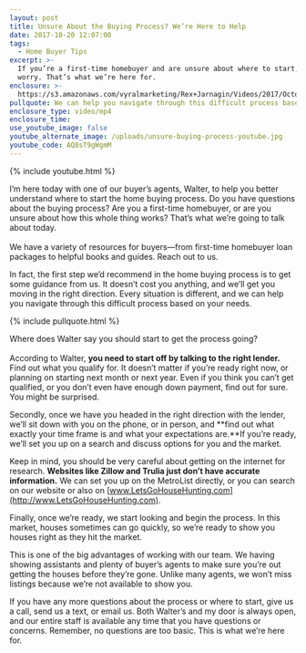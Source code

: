 ```yaml
---
layout: post
title: Unsure About the Buying Process? We’re Here to Help
date: 2017-10-20 12:07:00
tags:
  - Home Buyer Tips
excerpt: >-
  If you’re a first-time homebuyer and are unsure about where to start, don’t
  worry. That’s what we’re here for.
enclosure: >-
  https://s3.amazonaws.com/vyralmarketing/Rex+Jarnagin/Videos/2017/October/Elite+Home+Team-+Unsure+about+the+Buying+Process%253F+Were+Here+to+Help.mp4
pullquote: We can help you navigate through this difficult process based on your needs.
enclosure_type: video/mp4
enclosure_time:
use_youtube_image: false
youtube_alternate_image: /uploads/unsure-buying-process-youtube.jpg
youtube_code: AQ8sT9gWgmM
---
```



{% include youtube.html %}

I’m here today with one of our buyer’s agents, Walter, to help you better understand where to start the home buying process. Do you have questions about the buying process? Are you a first-time homebuyer, or are you unsure about how this whole thing works? That’s what we’re going to talk about today.<br><br>We have a variety of resources for buyers—from first-time homebuyer loan packages to helpful books and guides. Reach out to us.

In fact, the first step we’d recommend in the home buying process is to get some guidance from us. It doesn’t cost you anything, and we’ll get you moving in the right direction. Every situation is different, and we can help you navigate through this difficult process based on your needs.

{% include pullquote.html %}

Where does Walter say you should start to get the process going?<br><br>According to Walter, **you need to start off by talking to the right lender.** Find out what you qualify for. It doesn’t matter if you’re ready right now, or planning on starting next month or next year. Even if you think you can’t get qualified, or you don’t even have enough down payment, find out for sure. You might be surprised.

Secondly, once we have you headed in the right direction with the lender, we’ll sit down with you on the phone, or in person, and **find out what exactly your time frame is and what your expectations are.**If you’re ready, we’ll set you up on a search and discuss options for you and the market.

Keep in mind, you should be very careful about getting on the internet for research. **Websites like Zillow and Trulia just don’t have accurate information.** We can set you up on the MetroList directly, or you can search on our website or also on [www.LetsGoHouseHunting.com](http://www.LetsGoHouseHunting.com).

Finally, once we’re ready, we start looking and begin the process. In this market, houses sometimes can go quickly, so we’re ready to show you houses right as they hit the market.

This is one of the big advantages of working with our team. We having showing assistants and plenty of buyer’s agents to make sure you’re out getting the houses before they’re gone. Unlike many agents, we won’t miss listings because we’re not available to show you.

If you have any more questions about the process or where to start, give us a call, send us a text, or email us. Both Walter’s and my door is always open, and our entire staff is available any time that you have questions or concerns. Remember, no questions are too basic. This is what we’re here for.